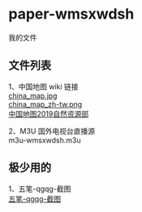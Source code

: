 # paper-wmsxwdsh
我的文件


## 文件列表

1、中国地图 wiki 链接 <br>
[china_map.jpg](https://zh.wikipedia.org/wiki/File:Stdmapchina4.gif) <br>
[china_map_zh-tw.png](https://zh.wikipedia.org/zh-cn/File:Map_of_PRC_with_province_names_zh-tw.svg) <br>
[中国地图2019自然资源部](https://github.com/wmsxwdsh/paper-wmsxwdsh/blob/main/mapChina/native_china_map.jpg) <br>

2、M3U 国外电视台直播源 <br>
m3u-wmsxwdsh.m3u <br>

## 极少用的
1、五笔-qgqg-截图 <br>
[五笔-qgqg-截图](https://github.com/wmsxwdsh/paper-wmsxwdsh/blob/main/PictureBed/%E4%BA%94%E7%AC%94-qgqg-%E6%88%AA%E5%9B%BE.png) <br>

<br/>
<br/>
